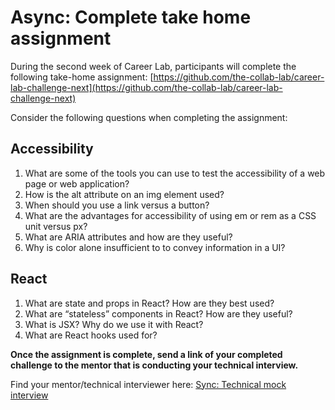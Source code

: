 # Async: Complete take home assignment

During the second week of Career Lab, participants will complete the following take-home assignment:
[https://github.com/the-collab-lab/career-lab-challenge-next](https://github.com/the-collab-lab/career-lab-challenge-next)

Consider the following questions when completing the assignment:
## Accessibility
1. What are some of the tools you can use to test the accessibility of a web page or web application?
2. How is the alt attribute on an img element used?
3. When should you use a link versus a button?
4. What are the advantages for accessibility of using em or rem as a CSS unit versus px?
5. What are ARIA attributes and how are they useful?
6. Why is color alone insufficient to to convey information in a UI?

## React
1. What are state and props in React? How are they best used?
2. What are “stateless” components in React? How are they useful?
3. What is JSX? Why do we use it with React?
4. What are React hooks used for?

**Once the assignment is complete, send a link of your completed challenge to the mentor that is conducting your technical interview.**

Find your mentor/technical interviewer here: [Sync: Technical mock interview](./mock-interview-technical.md)

